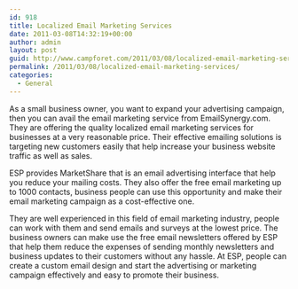 ```yaml
---
id: 918
title: Localized Email Marketing Services
date: 2011-03-08T14:32:19+00:00
author: admin
layout: post
guid: http://www.campforet.com/2011/03/08/localized-email-marketing-services/
permalink: /2011/03/08/localized-email-marketing-services/
categories:
  - General
---
```

As a small business owner, you want to expand your advertising campaign, then you can avail the email marketing service from EmailSynergy.com. They are offering the quality localized email marketing services for businesses at a very reasonable price. Their effective emailing solutions is targeting new customers easily that help increase your business website traffic as well as sales.

ESP provides MarketShare that is an email advertising interface that help you reduce your mailing costs. They also offer the free email marketing up to 1000 contacts, business people can use this opportunity and make their email marketing campaign as a cost-effective one.

They are well experienced in this field of email marketing industry, people can work with them and send emails and surveys at the lowest price. The business owners can make use the free email newsletters offered by ESP that help them reduce the expenses of sending monthly newsletters and business updates to their customers without any hassle. At ESP, people can create a custom email design and start the advertising or marketing campaign effectively and easy to promote their business.